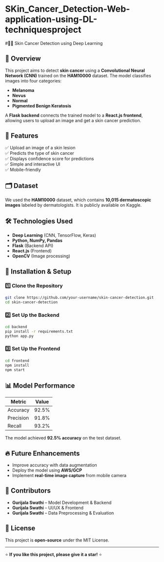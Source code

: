 # SKin_Cancer_Detection-Web-application-using-DL-techniquesproject

#🧑‍⚕️ Skin Cancer Detection using Deep Learning 

## 📌 Overview  
This project aims to detect **skin cancer** using a **Convolutional Neural Network (CNN)** trained on the **HAM10000** dataset. The model classifies images into four categories:  
- **Melanoma**  
- **Nevus**  
- **Normal**  
- **Pigmented Benign Keratosis**  

A **Flask backend** connects the trained model to a **React.js frontend**, allowing users to upload an image and get a skin cancer prediction.

## 🎯 Features  
✅ Upload an image of a skin lesion  
✅ Predicts the type of skin cancer  
✅ Displays confidence score for predictions  
✅ Simple and interactive UI  
✅ Mobile-friendly  

## 🗂 Dataset  
We used the **HAM10000** dataset, which contains **10,015 dermatoscopic images** labeled by dermatologists. It is publicly available on Kaggle.

## 🛠 Technologies Used  
- **Deep Learning** (CNN, TensorFlow, Keras)  
- **Python, NumPy, Pandas**  
- **Flask** (Backend API)  
- **React.js** (Frontend)  
- **OpenCV** (Image processing)  

## 🚀 Installation & Setup  

### 1️⃣ Clone the Repository  
```bash
git clone https://github.com/your-username/skin-cancer-detection.git
cd skin-cancer-detection
```

### 2️⃣ Set Up the Backend  
```bash
cd backend
pip install -r requirements.txt
python app.py
```

### 3️⃣ Set Up the Frontend  
```bash
cd frontend
npm install
npm start
```

## 📊 Model Performance  
| Metric  | Value |
|---------|-------|
| Accuracy | 92.5% |
| Precision | 91.8% |
| Recall | 93.2% |

The model achieved **92.5% accuracy** on the test dataset.

## 🔥 Future Enhancements  
- Improve accuracy with data augmentation  
- Deploy the model using **AWS/GCP**  
- Implement **real-time image capture** from mobile camera  

## 🤝 Contributors  
- **Gurijala Swathi** – Model Development & Backend  
- **Gurijala Swathi** – UI/UX & Frontend  
- **Gurijala Swathi** – Data Preprocessing & Evaluation  

## 📜 License  
This project is **open-source** under the MIT License.

---
⭐ **If you like this project, please give it a star!** ⭐
```
